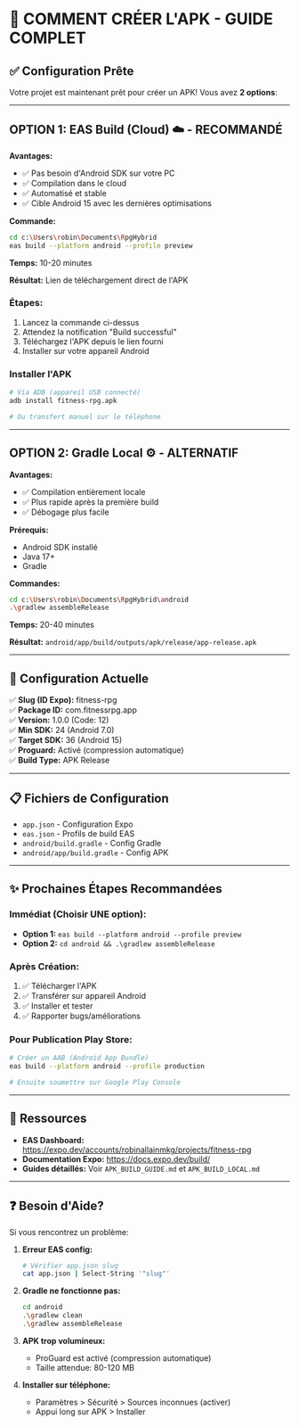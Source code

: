 # 📱 COMMENT CRÉER L'APK - GUIDE COMPLET

## ✅ Configuration Prête

Votre projet est maintenant prêt pour créer un APK! Vous avez **2 options**:

---

## **OPTION 1: EAS Build (Cloud) ☁️ - RECOMMANDÉ**

**Avantages:**
- ✅ Pas besoin d'Android SDK sur votre PC
- ✅ Compilation dans le cloud
- ✅ Automatisé et stable
- ✅ Cible Android 15 avec les dernières optimisations

**Commande:**
```bash
cd c:\Users\robin\Documents\RpgHybrid
eas build --platform android --profile preview
```

**Temps:** 10-20 minutes

**Résultat:** Lien de téléchargement direct de l'APK

### Étapes:
1. Lancez la commande ci-dessus
2. Attendez la notification "Build successful"
3. Téléchargez l'APK depuis le lien fourni
4. Installer sur votre appareil Android

### Installer l'APK
```bash
# Via ADB (appareil USB connecté)
adb install fitness-rpg.apk

# Ou transfert manuel sur le téléphone
```

---

## **OPTION 2: Gradle Local ⚙️ - ALTERNATIF**

**Avantages:**
- ✅ Compilation entièrement locale
- ✅ Plus rapide après la première build
- ✅ Débogage plus facile

**Prérequis:**
- Android SDK installé
- Java 17+
- Gradle

**Commandes:**
```bash
cd c:\Users\robin\Documents\RpgHybrid\android
.\gradlew assembleRelease
```

**Temps:** 20-40 minutes

**Résultat:** `android/app/build/outputs/apk/release/app-release.apk`

---

## 🎯 Configuration Actuelle

✅ **Slug (ID Expo):** fitness-rpg  
✅ **Package ID:** com.fitnessrpg.app  
✅ **Version:** 1.0.0 (Code: 12)  
✅ **Min SDK:** 24 (Android 7.0)  
✅ **Target SDK:** 36 (Android 15)  
✅ **Proguard:** Activé (compression automatique)  
✅ **Build Type:** APK Release  

---

## 📋 Fichiers de Configuration

- `app.json` - Configuration Expo
- `eas.json` - Profils de build EAS
- `android/build.gradle` - Config Gradle
- `android/app/build.gradle` - Config APK

---

## ✨ Prochaines Étapes Recommandées

### Immédiat (Choisir UNE option):
- **Option 1:** `eas build --platform android --profile preview`
- **Option 2:** `cd android && .\gradlew assembleRelease`

### Après Création:
1. ✅ Télécharger l'APK
2. ✅ Transférer sur appareil Android
3. ✅ Installer et tester
4. ✅ Rapporter bugs/améliorations

### Pour Publication Play Store:
```bash
# Créer un AAB (Android App Bundle)
eas build --platform android --profile production

# Ensuite soumettre sur Google Play Console
```

---

## 🔗 Ressources

- **EAS Dashboard:** https://expo.dev/accounts/robinallainmkg/projects/fitness-rpg
- **Documentation Expo:** https://docs.expo.dev/build/
- **Guides détaillés:** Voir `APK_BUILD_GUIDE.md` et `APK_BUILD_LOCAL.md`

---

## ❓ Besoin d'Aide?

Si vous rencontrez un problème:

1. **Erreur EAS config:**
   ```bash
   # Vérifier app.json slug
   cat app.json | Select-String '"slug"'
   ```

2. **Gradle ne fonctionne pas:**
   ```bash
   cd android
   .\gradlew clean
   .\gradlew assembleRelease
   ```

3. **APK trop volumineux:**
   - ProGuard est activé (compression automatique)
   - Taille attendue: 80-120 MB

4. **Installer sur téléphone:**
   - Paramètres > Sécurité > Sources inconnues (activer)
   - Appui long sur APK > Installer

